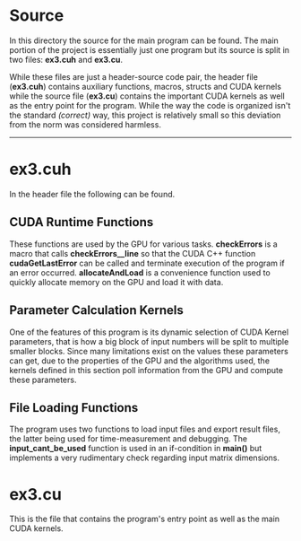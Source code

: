 # Source
In this directory the source for the main program can be found. The main portion of the project is essentially just one program but its source is split in two files: **ex3.cuh** and **ex3.cu**.

While these files are just a header-source code pair, the header file (**ex3.cuh**) contains auxiliary functions, macros, structs and CUDA kernels while the source file (**ex3.cu**) contains the important CUDA kernels as well as the entry point for the program. While the way the code is organized isn't the standard *(correct)* way, this project is relatively small so this deviation from the norm was considered harmless. 

---
# ex3.cuh
In the header file the following can be found.
## CUDA Runtime Functions
These functions are used by the GPU for various tasks. **checkErrors** is a macro that calls **checkErrors__line** so that the CUDA C++ function **cudaGetLastError** can be called and terminate execution of the program if an error occurred. **allocateAndLoad** is a convenience function used to quickly allocate memory on the GPU and load it with data.

## Parameter Calculation Kernels
One of the features of this program is its dynamic selection of CUDA Kernel parameters, that is how a big block of input numbers will be split to multiple smaller blocks. Since many limitations exist on the values these parameters can get, due to the properties of the GPU and the algorithms used, the kernels defined in this section poll information from the GPU and compute these parameters.

## File Loading Functions
The program uses two functions to load input files and export result files, the latter being used for time-measurement and debugging. The **input_cant_be_used** function is used in an if-condition in **main()** but implements a very rudimentary check regarding input matrix dimensions.

# ex3.cu
This is the file that contains the program's entry point as well as the main CUDA kernels.